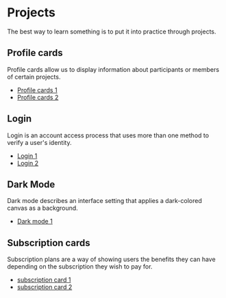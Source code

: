 # Projects

The best way to learn something is to put it into practice through projects.

## Profile cards

Profile cards allow us to display information about participants or members of certain projects.

- [Profile cards 1](/projects/profile-cards/profile-card-1/)
- [Profile cards 2](/projects/profile-cards/profile-card-2/)

## Login

Login is an account access process that uses more than one method to verify a user's identity.

- [Login 1](/projects/login/login-1/)
- [Login 2](/projects/login/login-2/)

## Dark Mode

Dark mode describes an interface setting that applies a dark-colored canvas as a background.

- [Dark mode 1](/projects/dark-mode/dark-mode-1/)

## Subscription cards

Subscription plans are a way of showing users the benefits they can have depending on the subscription they wish to pay for.

- [subscription card 1](/projects/subscription-cards/subscription-card-1/)
- [subscription card 2](/projects/subscription-cards/subscription-card-2/)
